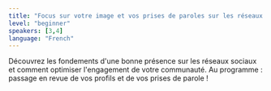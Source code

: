 ```yaml
---
title: "Focus sur votre image et vos prises de paroles sur les réseaux sociaux"
level: "beginner"
speakers: [3,4]
language: "French"
---
```


Découvrez les fondements d'une bonne présence sur les réseaux sociaux et comment optimiser l'engagement de votre communauté. Au programme : passage en revue de vos profils et de vos prises de parole !